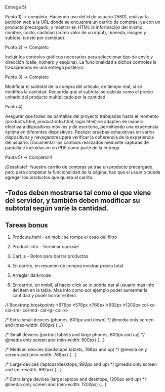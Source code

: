 Entrega 5)

Punto 1) ->  completo.
Haciendo uso del id de usuario 25801, realizar la petición web a la URL donde se encuentra un carrito de compras, ya con un producto precargado, y mostrar en HTML la información del mismo: nombre, costo, cantidad (como valor de un input), moneda, imagen y subtotal (costo por cantidad).


Punto 2) -> Completo

Incluir los controles gráficos necesarios para seleccionar tipo de envío y dirección (calle, número y esquina). La funcionalidad a dichos controles la trabajaremos en una entrega posterior.


Punto 3) -> Completo

Modificar el subtotal de la compra del artículo, en tiempo real, si se modifica la cantidad. Recuerda que el subtotal se calcula como el precio unitario del producto multiplicado por la cantidad.


Punto 4)

Asegurar que todas las pantallas del proyecto trabajadas hasta el momento (products.html, product-info.html, login.html) se adapten de manera efectiva a dispositivos móviles y de escritorio, permitiendo una experiencia óptima en diferentes dispositivos. 
Realizar pruebas exhaustivas en varios dispositivos y navegadores para verificar la coherencia de la experiencia del usuario. Documentar los cambios realizados mediante capturas de pantalla e incluirlas en un PDF como parte de la entrega.


Pauta 5) -> Completo!!!

¡Desafiate!
-Nuestro carrito de compras ya trae un producto precargado, pero para completar la funcionalidad de la página, haz que el usuario pueda agregar los productos que quiera al carrito.

-Todos deben mostrarse tal como el que viene del servidor, y también deben modificar su subtotal según varíe la cantidad.
--------------------

Tareas bonus
--------------------

1) Prodcuts.html - en mobil se rompe el coso del filtro

2) Product-info - Terminar carrusel

3) Cart.js - Boton para borrar productos

4) En carrito, en resumen de compra mostrar precio total.

5) Arreglar darkmode

6) En carrito, en mobil, al hacer click se le podria dar al usuario mas info del item en la tabla. Mas info como por ejemplo poder aumentar la cantidad y poder borrar el item.



// Boostratp breakpoints
<576px  ≥576px  ≥768px  ≥992px  ≥1200px
col-xs-  col-sm- col-md- col-lg- col-xl-



/* Extra small devices (phones, 600px and down) */
@media only screen and (max-width: 600px) {...}

/* Small devices (portrait tablets and large phones, 600px and up) */
@media only screen and (min-width: 600px) {...}

/* Medium devices (landscape tablets, 768px and up) */
@media only screen and (min-width: 768px) {...}

/* Large devices (laptops/desktops, 992px and up) */
@media only screen and (min-width: 992px) {...}

/* Extra large devices (large laptops and desktops, 1200px and up) */
@media only screen and (min-width: 1200px) {...}